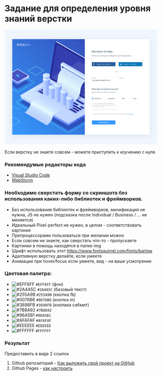 # Задание для определения уровня знаний верстки

![Template](/template.jpg)

Если верстку не знаете совсем - можете приступить к изучению с нуля.

### Рекомендумые редакторы кода

- [Visual Studio Code](https://code.visualstudio.com/)
- [WebStorm](https://www.jetbrains.com/webstorm/)

### Необходимо сверстать форму со скриншота без использования каких-либо библиотек и фреймворков.

- Без использования библиотек и фреймворков, минификация не нужна, JS не нужен (подсказка после Individual / Business / ... не меняется)
- Идеальный Pixel-perfect не нужен, в целом - соответствовать картинке
- Препроцессорами пользоваться при желании можно
- Если совсем не знаете, как сверстать что-то - пропускаете
- Картинки в помощь находятся в папке img
- Шрифт использовать этот https://www.fontsquirrel.com/fonts/barlow
- Адаптивную верстку делайте, если умеете
- Анимации при hover/focus если умеете, вид - на ваше усмотрение

### Цветовая палитра:

- ![#EFF6FF](https://placehold.it/15/EFF6FF/000000?text=+) `#EFF6FF` (фон)
- ![#2A4A5C](https://placehold.it/15/2A4A5C/000000?text=+) `#2A4A5C` (базовый текст)
- ![#255A9B](https://placehold.it/15/255A9B/000000?text=+) `#255A9B` (кнопка fb)
- ![#0076B6](https://placehold.it/15/0076B6/000000?text=+) `#0076B6` (кнопка in)
- ![#3698FB](https://placehold.it/15/3698FB/000000?text=+) `#3698FB` (кнопака сабмит)
- ![#7B8A92](https://placehold.it/15/7B8A92/000000?text=+) `#7B8A92`
- ![#96A5B1](https://placehold.it/15/96A5B1/000000?text=+) `#96A5B1`
- ![#AFAFAF](https://placehold.it/15/AFAFAF/000000?text=+) `#AFAFAF`
- ![#EEEEEE](https://placehold.it/15/EEEEEE/000000?text=+) `#EEEEEE`
- ![#FFFFFF](https://placehold.it/15/FFFFFF/000000?text=+) `#FFFFFF`

### Результат

Предоставить в виде 2 ссылок

1. Github репозиторий - [Как выложить свой проект на GitHub](https://maxsite.org/page/how-to-put-your-project-on-github-com)
2. Github Pages - [как настроить](https://developer.mozilla.org/ru/docs/Learn/Common_questions/Using_Github_pages)
